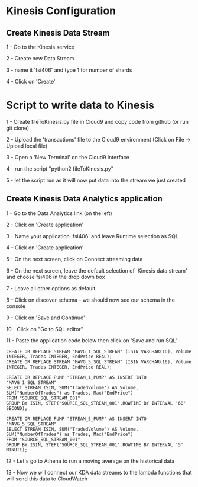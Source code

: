 # Kinesis Configuration

## Create Kinesis Data Stream

1 - Go to the Kinesis service

2 - Create new Data Stream

3 - name it 'fsi406' and type 1 for number of shards

4 - Click on 'Create'

# Script to write data to Kinesis

1 - Create fileToKinesis.py file in Cloud9 and copy code from github (or run git clone)

2 - Upload the 'transactions' file to the Cloud9 environment (Click on File -> Upload local file)

3 - Open a 'New Terminal' on the Cloud9 interface

4 - run the script "python2 fileToKinesis.py"

5 - let the script run as it will now put data into the stream we just created

## Create Kinesis Data Analytics application

1 - Go to the Data Analytics link (on the left)

2 - Click on 'Create application'

3 - Name your application 'fsi406' and leave Runtime selection as SQL

4 - Click on 'Create application'

5 - On the next screen, click on Connect streaming data

6 - On the next screen, leave the default selection of 'Kinesis data stream' and choose fsi406 in the drop down box

7 - Leave all other options as default

8 - Click on discover schema - we should now see our schema in the console

9 - Click on 'Save and Continue'

10 - Click on "Go to SQL editor"

11 - Paste the application code below then click on 'Save and run SQL'

```
CREATE OR REPLACE STREAM "MAVG_1_SQL_STREAM" (ISIN VARCHAR(16), Volume INTEGER, Trades INTEGER, EndPrice REAL);
CREATE OR REPLACE STREAM "MAVG_5_SQL_STREAM" (ISIN VARCHAR(16), Volume INTEGER, Trades INTEGER, EndPrice REAL);

CREATE OR REPLACE PUMP "STREAM_1_PUMP" AS INSERT INTO "MAVG_1_SQL_STREAM"
SELECT STREAM ISIN, SUM("TradedVolume") AS Volume, SUM("NumberOfTrades") as Trades, Max("EndPrice")
FROM "SOURCE_SQL_STREAM_001"
GROUP BY ISIN, STEP("SOURCE_SQL_STREAM_001".ROWTIME BY INTERVAL '60' SECOND);

CREATE OR REPLACE PUMP "STREAM_5_PUMP" AS INSERT INTO "MAVG_5_SQL_STREAM"
SELECT STREAM ISIN, SUM("TradedVolume") AS Volume, SUM("NumberOfTrades") as Trades, Max("EndPrice")
FROM "SOURCE_SQL_STREAM_001"
GROUP BY ISIN, STEP("SOURCE_SQL_STREAM_001".ROWTIME BY INTERVAL '5' MINUTE);
```

12 - Let's go to Athena to run a moving average on the historical data

13 - Now we will connect our KDA data streams to the lambda functions that will send this data to CloudWatch
